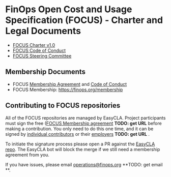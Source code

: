 # FinOps Open Cost and Usage Specification (FOCUS) - Charter and Legal Documents

* [FOCUS Charter v1.0](Foundation-Participation_Agreement-Preview.pdf)
* [FOCUS Code of Conduct](code_of_conduct.md)
* [FOCUS Steering Committee](steering_committee.md)

## Membership Documents

* FOCUS [Membership Agreement](Foundation-Participation_Agreement-Preview.pdf) and [Code of Conduct](code_of_conduct.md)
* FOCUS Membership: https://finops.org/membership

## Contributing to FOCUS repositories

All of the FOCUS repositories are managed by EasyCLA. Project participants must sign the free ([FOCUS Membership agreement](https://preview-spec-membership.finops.org) **TODO: get URL** before making a contribution. You only need to do this one time, and it can be signed by [individual contributors](http://individual-spec-membership.finops.org/) or their [employers](http://corporate-spec-membership.finops.org/) **TODO: get URL** .

To initiate the signature process please open a PR against the [EasyCLA repo](https://github.com/FinOps-Open-Cost-and-Usage-Spec/EasyCLA). The EasyCLA bot will block the merge if we still need a membership agreement from you.

If you have issues, please email [operations@finops.org](mailto:operations@finops.org) **TODO: get email **.

